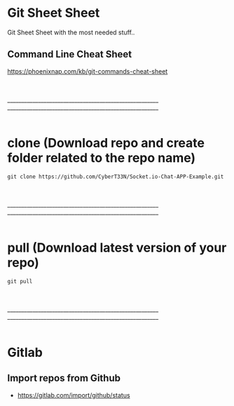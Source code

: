 # Git Sheet Sheet
Git Sheet Sheet with the most needed stuff..


## Command Line Cheat Sheet
https://phoenixnap.com/kb/git-commands-cheat-sheet

<br><br>______________________________________________________
______________________________________________________<br><br>


# clone (Download repo and create folder related to the repo name)
```
git clone https://github.com/CyberT33N/Socket.io-Chat-APP-Example.git
```


<br><br>______________________________________________________
______________________________________________________<br><br>


# pull (Download latest version of your repo)
```
git pull
```


<br><br>______________________________________________________
______________________________________________________<br><br>



# Gitlab

## Import repos from Github
- https://gitlab.com/import/github/status
